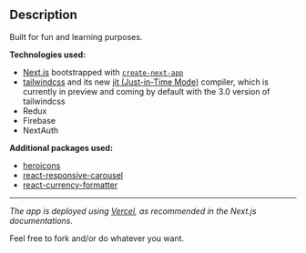## Description

Built for fun and learning purposes.

**Technologies used:**

-   [Next.js](https://nextjs.org/) bootstrapped with [`create-next-app`](https://github.com/vercel/next.js/tree/canary/packages/create-next-app)
-   [tailwindcss](https://tailwindcss.com/) and its new [jit (Just-in-Time Mode)](https://tailwindcss.com/docs/just-in-time-mode) compiler, which is currently in preview and coming by default with the 3.0 version of tailwindcss
-   Redux
-   Firebase
-   NextAuth

**Additional packages used:**

-   [heroicons](https://www.npmjs.com/package/heroicons)
-   [react-responsive-carousel](https://www.npmjs.com/package/react-responsive-carousel)
-   [react-currency-formatter](https://www.npmjs.com/package/react-currency-formatter)

---

_The app is deployed using [Vercel](https://vercel.com/), as recommended in the Next.js documentations._

Feel free to fork and/or do whatever you want.
